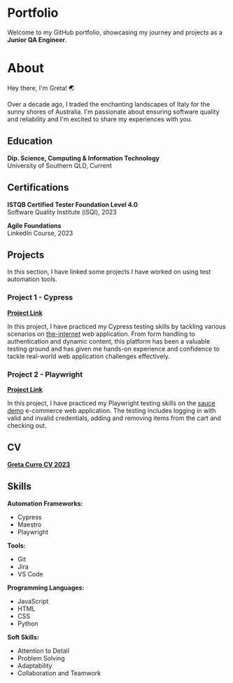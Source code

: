 # Portfolio

Welcome to my GitHub portfolio, showcasing my journey and projects as a **Junior QA Engineer**.

# About

Hey there, I'm Greta! 🌏

Over a decade ago, I traded the enchanting landscapes of Italy for the sunny shores of Australia. I'm passionate about ensuring software quality and reliability and I'm excited to share my experiences with you.

## Education

**Dip. Science, Computing & Information Technology**
<br> 
University of Southern QLD, Current

## Certifications

**ISTQB Certified Tester Foundation Level 4.0**
<br> 
Software Quality Institute (iSQI), 2023

**Agile Foundations**
<br> 
LinkedIn Course, 2023

## Projects

In this section, I have linked some projects I have worked on using test automation tools.

### Project 1 - Cypress

[**Project Link**](https://github.com/Bertinaoz/testing-the-internet-cypress)

In this project, I have practiced my Cypress testing skills by tackling various scenarios on [the-internet](http://the-internet.herokuapp.com/) web application. From form handling to authentication and dynamic content, this platform has been a valuable testing ground and has given me hands-on experience and confidence to tackle real-world web application challenges effectively.

### Project 2 - Playwright

[**Project Link**](https://github.com/Bertinaoz/testing-saucedemo-playwright)

In this project, I have practiced my Playwright testing skills on the [sauce demo](https://www.saucedemo.com/) e-commerce web application. The testing includes logging in with valid and invalid credentials, adding and removing items from the cart and checking out.

## CV

[**Greta Curro CV 2023**](https://drive.google.com/file/d/1JIb6Uk5I4A16aefEmmUGBxI6F7mn449E/view?usp=drive_link)

## Skills

**Automation Frameworks:**

- Cypress
- Maestro
- Playwright

**Tools:**

- Git
- Jira
- VS Code 

**Programming Languages:**

- JavaScript
- HTML
- CSS
- Python

**Soft Skills:**

- Attention to Detail
- Problem Solving
- Adaptability
- Collaboration and Teamwork
